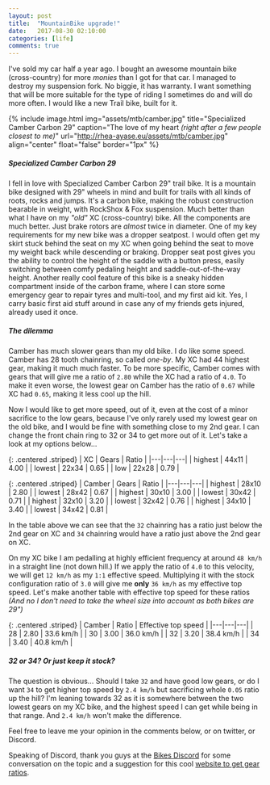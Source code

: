 ```yaml
---
layout: post
title:  "MountainBike upgrade!"
date:   2017-08-30 02:10:00
categories: [life]
comments: true
---
```

I've sold my car half a year ago. I bought an awesome mountain bike (cross-country) for more _monies_ than I got for that car. I managed to destroy my suspension fork. No biggie, it has warranty. I want something that will be more suitable for the type of riding I sometimes do and will do more often. I would like a new Trail bike, built for it.

<!--more-->

{% include image.html
  img="assets/mtb/camber.jpg"
  title="Specialized Camber Carbon 29"
  caption="The love of my heart <i>(right after a few people closest to me)</i>"
  url="http://rhea-ayase.eu/assets/mtb/camber.jpg"
  align="center"
  float="false"
  border="1px"
%}

##### Specialized Camber Carbon 29

I fell in love with Specialized Camber Carbon 29" trail bike. It is a mountain bike designed with 29" wheels in mind and built for trails with all kinds of roots, rocks and jumps. It's a carbon bike, making the robust construction bearable in weight, with RockShox & Fox suspension. Much better than what I have on my _"old"_ XC (cross-country) bike. All the components are much better. Just brake rotors are _almost_ twice in diameter. One of my key requirements for my new bike was a dropper seatpost. I would often get my skirt stuck behind the seat on my XC when going behind the seat to move my weight back while descending or braking. Dropper seat post gives you the ability to control the height of the saddle with a button press, easily switching between comfy pedaling height and saddle-out-of-the-way height. Another really cool feature of this bike is a sneaky hidden compartment inside of the carbon frame, where I can store some emergency gear to repair tyres and multi-tool, and my first aid kit. Yes, I carry basic first aid stuff around in case any of my friends gets injured, already used it once.

##### The dilemma

Camber has much slower gears than my old bike. I do like some speed. Camber has 28 tooth chainring, so called _one-by_. My XC had 44 highest gear, making it much much faster. To be more specific, Camber comes with gears that will give me a ratio of `2.80` while the XC had a ratio of `4.0`. To make it even worse, the lowest gear on Camber has the ratio of `0.67` while XC had `0.65`, making it less cool up the hill.

Now I would like to get more speed, out of it, even at the cost of a minor sacrifice to the low gears, because I've only rarely used my lowest gear on the old bike, and I would be fine with something close to my 2nd gear. I can change the front chain ring to 32 or 34 to get more out of it. Let's take a look at my options below...

{: .centered .striped}
| XC | Gears | Ratio |
|---|---|---|
| highest | 44x11 | 4.00 |
| lowest | 22x34 | 0.65 |
| low | 22x28 | 0.79 |

{: .centered .striped}
| Camber | Gears | Ratio |
|---|---|---|
| highest | 28x10 | 2.80 |
| lowest | 28x42 | 0.67 |
| highest | 30x10 | 3.00 |
| lowest | 30x42 | 0.71 |
| highest | 32x10 | 3.20 |
| lowest | 32x42 | 0.76 |
| highest | 34x10 | 3.40 |
| lowest | 34x42 | 0.81 |

In the table above we can see that the `32` chainring has a ratio just below the 2nd gear on XC and `34` chainring would have a ratio just above the 2nd gear on XC.

On my XC bike I am pedalling at highly efficient frequency at around `48 km/h` in a straight line (not down hill.) If we apply the ratio of `4.0` to this velocity, we will get `12 km/h` as my `1:1` effective speed. Multiplying it with the stock configuration ratio of `3.0` will give me **only** `36 km/h` as my effective top speed. Let's make another table with effective top speed for these ratios _(And no I don't need to take the wheel size into account as both bikes are 29")_

{: .centered .striped}
| Camber | Ratio | Effective top speed |
|---|---|---|
| 28 | 2.80 | 33.6 km/h |
| 30 | 3.00 | 36.0 km/h |
| 32 | 3.20 | 38.4 km/h |
| 34 | 3.40 | 40.8 km/h |

##### 32 or 34? Or just keep it stock?

The question is obvious... Should I take `32` and have good low gears, or do I want `34` to get higher top speed by `2.4 km/h` but sacrificing whole `0.05` ratio up the hill? I'm leaning towards 32 as it is somewhere between the two lowest gears on my XC bike, and the highest speed I can get while being in that range. And `2.4 km/h` won't make the difference.

Feel free to leave me your opinion in the comments below, or on twitter, or Discord.

Speaking of Discord, thank you guys at the [Bikes Discord](https://discord.gg/QUj8k3S) for some conversation on the topic and a suggestion for this cool [website to get gear ratios](http://www.bikecalc.com/gear_ratios).

